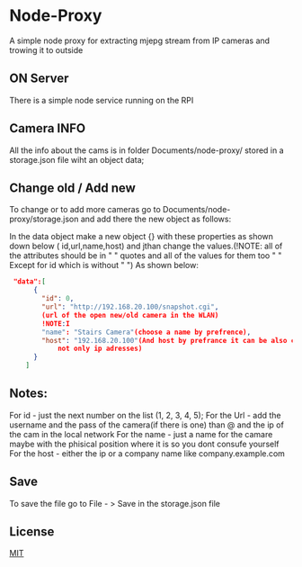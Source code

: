 # Node-Proxy
A simple node proxy for extracting mjepg stream from IP cameras and trowing it to outside

## ON Server
There is a simple node service running on the RPI

## Camera INFO
All the info about the cams is in folder Documents/node-proxy/
stored in a storage.json file wiht an object data;

## Change old / Add new
To change or to add more cameras 
go to Documents/node-proxy/storage.json and 
add there the new object as follows:

In the data object make a new object {}
with these properties as shown down below ( id,url,name,host)
and jthan change the values.(!NOTE: all of the attributes should be in " " quotes and all of the  values for them too " " Except for id which is without " ")
As shown below:
```json
 "data":[
      {
        "id": 0,
        "url": "http://192.168.20.100/snapshot.cgi",
        (url of the open new/old camera in the WLAN)
        !NOTE:I
        "name": "Stairs Camera"(choose a name by prefrence),
        "host": "192.168.20.100"(And host by prefrance it can be also company.ex.com 
            not only ip adresses)
      }
    ] 
```
## Notes:
   For id  - just the next number on the list (1, 2, 3, 4, 5);
   For the Url - add the username and the pass of the camera(if there is one) than @ and the ip of the cam in the local network
   For the name - just a name for the camare maybe with the phisical position where it is so you dont consufe yourself
   For the host -  either the ip or a company name like company.example.com

## Save
To save the file
go to File - > Save in the storage.json file

## License
[MIT](https://choosealicense.com/licenses/mit/)
